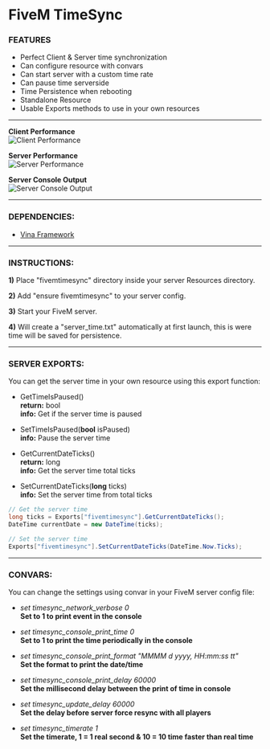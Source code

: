 # FiveM TimeSync

### FEATURES
- Perfect Client & Server time synchronization
- Can configure resource with convars
- Can start server with a custom time rate
- Can pause time serverside
- Time Persistence when rebooting
- Standalone Resource
- Usable Exports methods to use in your own resources
   
---
  
**Client Performance**  
![Client Performance](https://i.imgur.com/M0Mvbia.png)  
  
**Server Performance**  
![Server Performance](https://i.imgur.com/Zpz8Gte.png)  
  
**Server Console Output**  
![Server Console Output](https://i.imgur.com/GSkoVZB.png)  
  
---
  
### DEPENDENCIES:
- [Vina Framework](https://github.com/VinaStar/Vina-Framework/releases)
  
---
   
### INSTRUCTIONS:
   
   **1)** Place "fivemtimesync" directory inside your server Resources directory.
   
   **2)** Add "ensure fivemtimesync" to your server config.
   
   **3)** Start your FiveM server.
   
   **4)** Will create a "server_time.txt" automatically at first launch, this is were time will be saved for persistence.
   
---
   
### SERVER EXPORTS:
   
You can get the server time in your own resource using this export function:  
- GetTimeIsPaused()  
**return:** bool  
**info:** Get if the server time is paused  
  
- SetTimeIsPaused(**bool** isPaused)  
**info:** Pause the server time  
  
- GetCurrentDateTicks()  
**return:** long  
**info:** Get the server time total ticks  
  
- SetCurrentDateTicks(**long** ticks)  
**info:** Set the server time from total ticks  
   
```csharp
// Get the server time
long ticks = Exports["fivemtimesync"].GetCurrentDateTicks();
DateTime currentDate = new DateTime(ticks);

// Set the server time
Exports["fivemtimesync"].SetCurrentDateTicks(DateTime.Now.Ticks);
```
   
---
   
### CONVARS:
   
You can change the settings using convar in your FiveM server config file:
   
- *set timesync_network_verbose 0*  
**Set to 1 to print event in the console**

- *set timesync_console_print_time 0*  
**Set to 1 to print the time periodically in the console**

- *set timesync_console_print_format "MMMM d yyyy, HH:mm:ss tt"*  
**Set the format to print the date/time**

- *set timesync_console_print_delay 60000*  
**Set the millisecond delay between the print of time in console**

- *set timesync_update_delay 60000*  
**Set the delay before server force resync with all players**

- *set timesync_timerate 1*  
**Set the timerate, 1 = 1 real second & 10 = 10 time faster than real time**
   
   
